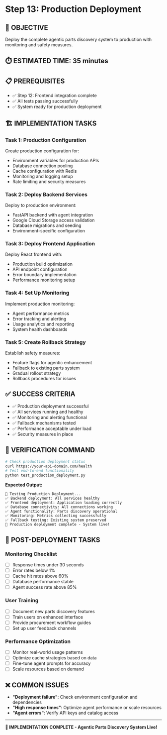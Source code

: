 # Step 13: Production Deployment

## 🎯 **OBJECTIVE**
Deploy the complete agentic parts discovery system to production with monitoring and safety measures.

## ⏱️ **ESTIMATED TIME**: 35 minutes

## 📋 **PREREQUISITES**
- ✅ Step 12: Frontend integration complete
- ✅ All tests passing successfully  
- ✅ System ready for production deployment

## 🏗️ **IMPLEMENTATION TASKS**

### **Task 1: Production Configuration**
Create production configuration for:
- Environment variables for production APIs
- Database connection pooling
- Cache configuration with Redis
- Monitoring and logging setup
- Rate limiting and security measures

### **Task 2: Deploy Backend Services**
Deploy to production environment:
- FastAPI backend with agent integration
- Google Cloud Storage access validation
- Database migrations and seeding
- Environment-specific configuration

### **Task 3: Deploy Frontend Application**
Deploy React frontend with:
- Production build optimization
- API endpoint configuration
- Error boundary implementation
- Performance monitoring setup

### **Task 4: Set Up Monitoring**
Implement production monitoring:
- Agent performance metrics
- Error tracking and alerting
- Usage analytics and reporting
- System health dashboards

### **Task 5: Create Rollback Strategy**
Establish safety measures:
- Feature flags for agentic enhancement
- Fallback to existing parts system
- Gradual rollout strategy
- Rollback procedures for issues

## ✅ **SUCCESS CRITERIA**
- ✅ Production deployment successful
- ✅ All services running and healthy
- ✅ Monitoring and alerting functional
- ✅ Fallback mechanisms tested
- ✅ Performance acceptable under load
- ✅ Security measures in place

## 🧪 **VERIFICATION COMMAND**
```bash
# Check production deployment status
curl https://your-api-domain.com/health
# Test end-to-end functionality
python test_production_deployment.py
```

**Expected Output:**
```
🧪 Testing Production Deployment...
✅ Backend deployment: All services healthy
✅ Frontend deployment: Application loading correctly
✅ Database connectivity: All connections working
✅ Agent functionality: Parts discovery operational
✅ Monitoring: Metrics collecting successfully
✅ Fallback testing: Existing system preserved
🎉 Production deployment complete - System live!
```

## 🚀 **POST-DEPLOYMENT TASKS**

### **Monitoring Checklist**
- [ ] Response times under 30 seconds
- [ ] Error rates below 1%
- [ ] Cache hit rates above 60%
- [ ] Database performance stable
- [ ] Agent success rate above 85%

### **User Training**
- [ ] Document new parts discovery features
- [ ] Train users on enhanced interface
- [ ] Provide procurement workflow guides
- [ ] Set up user feedback channels

### **Performance Optimization**
- [ ] Monitor real-world usage patterns
- [ ] Optimize cache strategies based on data
- [ ] Fine-tune agent prompts for accuracy
- [ ] Scale resources based on demand

## ❌ **COMMON ISSUES**
- **"Deployment failure"**: Check environment configuration and dependencies
- **"High response times"**: Optimize agent performance or scale resources
- **"Agent errors"**: Verify API keys and catalog access

---
**🎉 IMPLEMENTATION COMPLETE - Agentic Parts Discovery System Live!**

